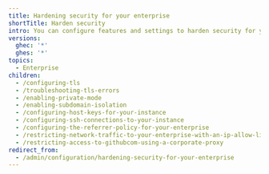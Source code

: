```yaml
---
title: Hardening security for your enterprise
shortTitle: Harden security
intro: You can configure features and settings to harden security for your enterprise.
versions:
  ghec: '*'
  ghes: '*'
topics:
  - Enterprise
children:
  - /configuring-tls
  - /troubleshooting-tls-errors
  - /enabling-private-mode
  - /enabling-subdomain-isolation
  - /configuring-host-keys-for-your-instance
  - /configuring-ssh-connections-to-your-instance
  - /configuring-the-referrer-policy-for-your-enterprise
  - /restricting-network-traffic-to-your-enterprise-with-an-ip-allow-list
  - /restricting-access-to-githubcom-using-a-corporate-proxy
redirect_from:
  - /admin/configuration/hardening-security-for-your-enterprise
---
```


